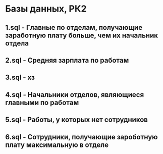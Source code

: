 # Базы данных, РК2
## 1.sql - Главные по отделам, получающие заработную плату больше, чем их начальник отдела
## 2.sql - Средняя зарплата по работам
## 3.sql - хз
## 4.sql - Начальники отделов, являющиеся главными по работам
## 5.sql - Работы, у которых нет сотрудников
## 6.sql - Сотрудники, получающие зароботную плату максимальную в отделе
